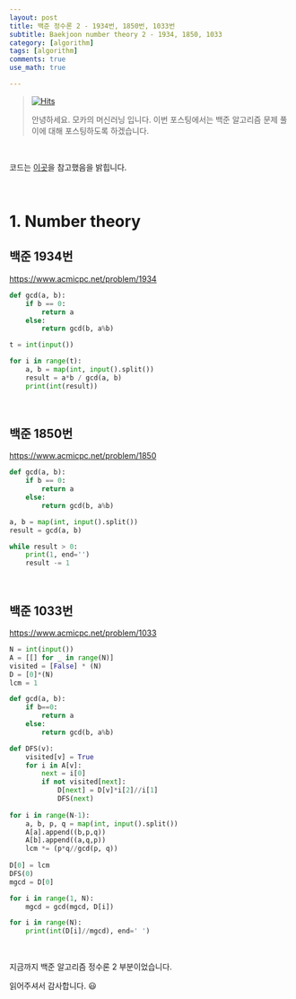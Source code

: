 ```yaml
---
layout: post
title: 백준 정수론 2 - 1934번, 1850번, 1033번
subtitle: Baekjoon number theory 2 - 1934, 1850, 1033
category: [algorithm]
tags: [algorithm]
comments: true
use_math: true

---
```






> [![Hits](https://hits.seeyoufarm.com/api/count/incr/badge.svg?url=https%3A%2F%2Fysbsb.github.io%2Falgorithm%2F2023%2F05%2F08%2Fnumber-theory.html&count_bg=%2379C83D&title_bg=%23555555&icon=&icon_color=%23E7E7E7&title=hits&edge_flat=false)](https://hits.seeyoufarm.com)
>
> 안녕하세요. 모카의 머신러닝 입니다. 이번 포스팅에서는 백준 알고리즘 문제 풀이에 대해 포스팅하도록 하겠습니다. 

<br>

코드는 [이곳](https://github.com/doitcodingtest/python)을 참고했음을 밝힙니다.

<br>

# 1. Number theory



## 백준 1934번

https://www.acmicpc.net/problem/1934



```python
def gcd(a, b):
    if b == 0:
        return a
    else:
        return gcd(b, a%b)

t = int(input())

for i in range(t):
    a, b = map(int, input().split())
    result = a*b / gcd(a, b)
    print(int(result))
```



<br>

## 백준 1850번



https://www.acmicpc.net/problem/1850



```python
def gcd(a, b):
    if b == 0:
        return a
    else:
        return gcd(b, a%b)

a, b = map(int, input().split())
result = gcd(a, b)

while result > 0:
    print(1, end='')
    result -= 1
```



<br>



## 백준 1033번



https://www.acmicpc.net/problem/1033



```python
N = int(input())
A = [[] for _ in range(N)]
visited = [False] * (N)
D = [0]*(N)
lcm = 1

def gcd(a, b):
    if b==0:
        return a
    else:
        return gcd(b, a%b)

def DFS(v):
    visited[v] = True
    for i in A[v]:
        next = i[0]
        if not visited[next]:
            D[next] = D[v]*i[2]//i[1]
            DFS(next)
        
for i in range(N-1):
    a, b, p, q = map(int, input().split())
    A[a].append((b,p,q))
    A[b].append((a,q,p))
    lcm *= (p*q//gcd(p, q))
    
D[0] = lcm
DFS(0)
mgcd = D[0]

for i in range(1, N):
    mgcd = gcd(mgcd, D[i])

for i in range(N):
    print(int(D[i]//mgcd), end=' ')
```



<br>



지금까지 백준 알고리즘 정수론 2 부분이었습니다.

읽어주셔서 감사합니다. 😃

